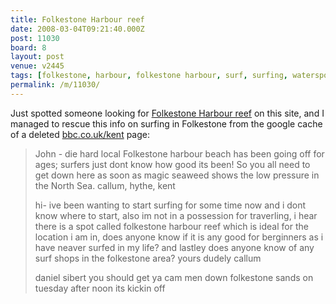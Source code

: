 ```yaml
---
title: Folkestone Harbour reef
date: 2008-03-04T09:21:40.000Z
post: 11030
board: 8
layout: post
venue: v2445
tags: [folkestone, harbour, folkestone harbour, surf, surfing, watersports, folkestone reef, folkestone harbour reef, reef]
permalink: /m/11030/
---
```

Just spotted someone looking for <a href="/wiki/folkestone+harbour+reef">Folkestone Harbour reef</a> on this site, and I managed to rescue this info on surfing in Folkestone from the google cache of a deleted <a href="http://www.bbc.co.uk/kent">bbc.co.uk/kent</a> page:

<blockquote>John - die hard local
Folkestone harbour beach has been going off for ages; surfers just dont know how good its been! So you all need to get down here as soon as magic seaweed shows the low pressure in the North Sea. 
callum, hythe, kent

hi- ive been wanting to start surfing for some time now and i dont know where to start, also im not in a possession for traverling, i hear there is a spot called folkestone harbour reef which is ideal for the location i am in, does anyone know if it is any good for berginners as i have neaver surfed in my life? and lastley does anyone know of any surf shops in the folkestone area? yours dudely callum

daniel sibert
you should get ya cam men down folkestone sands on tuesday after noon its kickin off
</blockquote>
